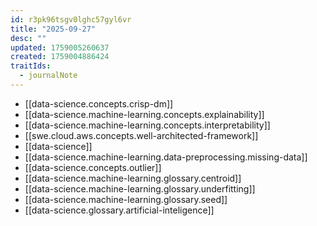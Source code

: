 ```yaml
---
id: r3pk96tsgv0lghc57gyl6vr
title: "2025-09-27"
desc: ""
updated: 1759005260637
created: 1759004886424
traitIds:
  - journalNote
---
```


- [[data-science.concepts.crisp-dm]]
- [[data-science.machine-learning.concepts.explainability]]
- [[data-science.machine-learning.concepts.interpretability]]
- [[swe.cloud.aws.concepts.well-architected-framework]]
- [[data-science]]
- [[data-science.machine-learning.data-preprocessing.missing-data]]
- [[data-science.concepts.outlier]]
- [[data-science.machine-learning.glossary.centroid]]
- [[data-science.machine-learning.glossary.underfitting]]
- [[data-science.machine-learning.glossary.seed]]
- [[data-science.glossary.artificial-inteligence]]
